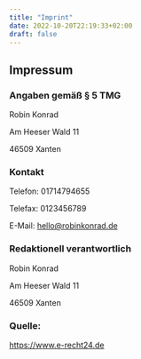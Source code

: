 ```yaml
---
title: "Imprint"
date: 2022-10-20T22:19:33+02:00
draft: false
---
```


## Impressum
### Angaben gemäß § 5 TMG
Robin Konrad

Am Heeser Wald 11 

46509 Xanten

### Kontakt
Telefon: 01714794655

Telefax: 0123456789

E-Mail: hello@robinkonrad.de

### Redaktionell verantwortlich
Robin Konrad

Am Heeser Wald 11 

46509 Xanten

### Quelle:
https://www.e-recht24.de